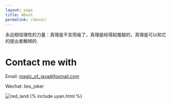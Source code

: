 ```yaml
---
layout: page
title: About
permalink: /about/
---
```


永远相信理性的力量：真理是不言而喻了，真理是经得起推敲的，真理是可以和它的提出者解绑的.

# Contact me with


Email: magic_of_java@foxmail.com

Wechat: lies_joker 

![red_land](https://s2.ax1x.com/2020/01/04/ldTkhn.md.png)
{% include uyan.html %}
